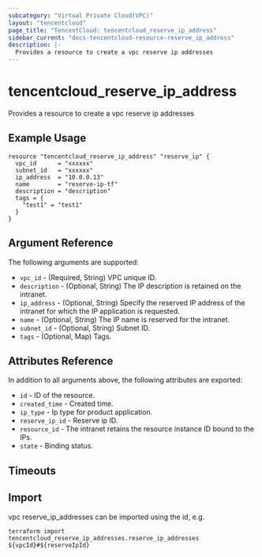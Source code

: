 ```yaml
---
subcategory: "Virtual Private Cloud(VPC)"
layout: "tencentcloud"
page_title: "TencentCloud: tencentcloud_reserve_ip_address"
sidebar_current: "docs-tencentcloud-resource-reserve_ip_address"
description: |-
  Provides a resource to create a vpc reserve ip addresses
---
```


# tencentcloud_reserve_ip_address

Provides a resource to create a vpc reserve ip addresses

## Example Usage

```hcl
resource "tencentcloud_reserve_ip_address" "reserve_ip" {
  vpc_id      = "xxxxxx"
  subnet_id   = "xxxxxx"
  ip_address  = "10.0.0.13"
  name        = "reserve-ip-tf"
  description = "description"
  tags = {
    "test1" = "test1"
  }
}
```

## Argument Reference

The following arguments are supported:

* `vpc_id` - (Required, String) VPC unique ID.
* `description` - (Optional, String) The IP description is retained on the intranet.
* `ip_address` - (Optional, String) Specify the reserved IP address of the intranet for which the IP application is requested.
* `name` - (Optional, String) The IP name is reserved for the intranet.
* `subnet_id` - (Optional, String) Subnet ID.
* `tags` - (Optional, Map) Tags.

## Attributes Reference

In addition to all arguments above, the following attributes are exported:

* `id` - ID of the resource.
* `created_time` - Created time.
* `ip_type` - Ip type for product application.
* `reserve_ip_id` - Reserve ip ID.
* `resource_id` - The intranet retains the resource instance ID bound to the IPs.
* `state` - Binding status.


## Timeouts

<no value>


## Import

vpc reserve_ip_addresses can be imported using the id, e.g.

```
terraform import tencentcloud_reserve_ip_addresses.reserve_ip_addresses ${vpcId}#${reserveIpId}
```

